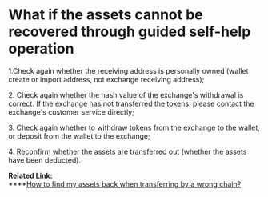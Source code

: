 # What if the assets cannot be recovered through guided self-help operation

1.Check again whether the receiving address is personally owned (wallet create or import address, not exchange receiving address);

2\. Check again whether the hash value of the exchange's withdrawal is correct. If the exchange has not transferred the tokens, please contact the exchange's customer service directly;

3\. Check again whether to withdraw tokens from the exchange to the wallet, or deposit from the wallet to the exchange;

4\. Reconfirm whether the assets are transferred out (whether the assets have been deducted).

**Related Link:**\
****[How to find my assets back when transferring by a wrong chain?](https://tp-lab.tokenpocket.pro/AssetsFind/index.html?locale=en#/)

